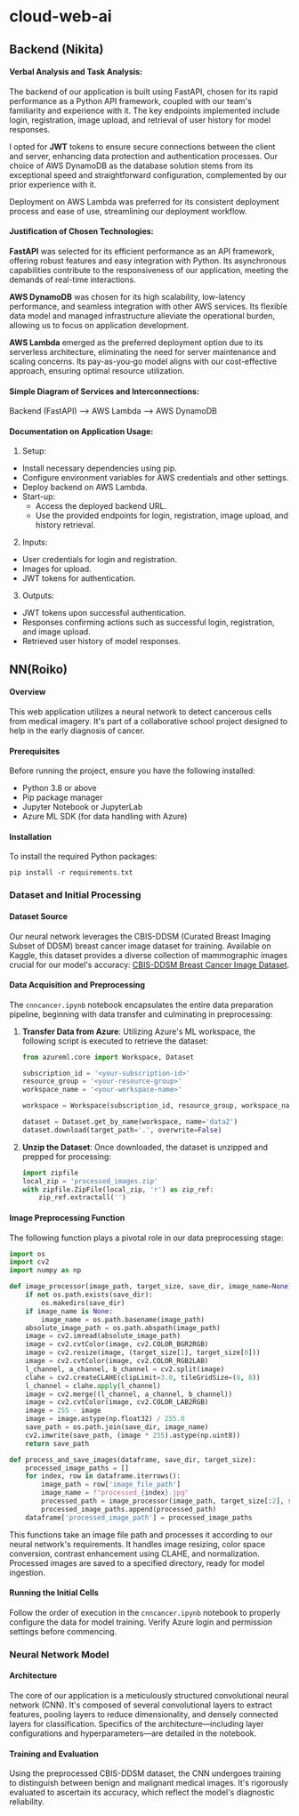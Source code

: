 # cloud-web-ai

## Backend (Nikita)

#### Verbal Analysis and Task Analysis:

The backend of our application is built using FastAPI, chosen for its rapid performance as a Python API framework, coupled with our team's familiarity and experience with it. The key endpoints implemented include login, registration, image upload, and retrieval of user history for model responses.

I opted for **JWT** tokens to ensure secure connections between the client and server, enhancing data protection and authentication processes. Our choice of AWS DynamoDB as the database solution stems from its exceptional speed and straightforward configuration, complemented by our prior experience with it.

Deployment on AWS Lambda was preferred for its consistent deployment process and ease of use, streamlining our deployment workflow.

#### Justification of Chosen Technologies:

**FastAPI** was selected for its efficient performance as an API framework, offering robust features and easy integration with Python. Its asynchronous capabilities contribute to the responsiveness of our application, meeting the demands of real-time interactions.

**AWS DynamoDB** was chosen for its high scalability, low-latency performance, and seamless integration with other AWS services. Its flexible data model and managed infrastructure alleviate the operational burden, allowing us to focus on application development.

**AWS Lambda** emerged as the preferred deployment option due to its serverless architecture, eliminating the need for server maintenance and scaling concerns. Its pay-as-you-go model aligns with our cost-effective approach, ensuring optimal resource utilization.

#### Simple Diagram of Services and Interconnections:

Backend (FastAPI) --> AWS Lambda --> AWS DynamoDB

#### Documentation on Application Usage:

1. Setup:
- Install necessary dependencies using pip.
- Configure environment variables for AWS credentials and other settings.
- Deploy backend on AWS Lambda.
- Start-up:
  - Access the deployed backend URL.
  - Use the provided endpoints for login, registration, image upload, and history retrieval.

2. Inputs:
- User credentials for login and registration.
- Images for upload.
- JWT tokens for authentication.

3. Outputs:
- JWT tokens upon successful authentication.
- Responses confirming actions such as successful login, registration, and image upload.
- Retrieved user history of model responses.


## NN(Roiko)

#### Overview
This web application utilizes a neural network to detect cancerous cells from medical imagery. It's part of a collaborative school project designed to help in the early diagnosis of cancer.

#### Prerequisites
Before running the project, ensure you have the following installed:
- Python 3.8 or above
- Pip package manager
- Jupyter Notebook or JupyterLab
- Azure ML SDK (for data handling with Azure)

#### Installation
To install the required Python packages: 
 ```commandline
pip install -r requirements.txt
 ```

### Dataset and Initial Processing

#### Dataset Source
Our neural network leverages the CBIS-DDSM (Curated Breast Imaging Subset of DDSM) breast cancer image dataset for training. Available on Kaggle, this dataset provides a diverse collection of mammographic images crucial for our model's accuracy: [CBIS-DDSM Breast Cancer Image Dataset](https://www.kaggle.com/datasets/awsaf49/cbis-ddsm-breast-cancer-image-dataset).

#### Data Acquisition and Preprocessing
The `cnncancer.ipynb` notebook encapsulates the entire data preparation pipeline, beginning with data transfer and culminating in preprocessing:

1. **Transfer Data from Azure**: Utilizing Azure's ML workspace, the following script is executed to retrieve the dataset:
    ```python
    from azureml.core import Workspace, Dataset

    subscription_id = '<your-subscription-id>'
    resource_group = '<your-resource-group>'
    workspace_name = '<your-workspace-name>'

    workspace = Workspace(subscription_id, resource_group, workspace_name)

    dataset = Dataset.get_by_name(workspace, name='data2')
    dataset.download(target_path='.', overwrite=False)
     ```

2. **Unzip the Dataset**: Once downloaded, the dataset is unzipped and prepped for processing:
    ```python
    import zipfile
    local_zip = 'processed_images.zip'
    with zipfile.ZipFile(local_zip, 'r') as zip_ref:
        zip_ref.extractall('')
     ```

#### Image Preprocessing Function
The following function plays a pivotal role in our data preprocessing stage:

```python
import os
import cv2
import numpy as np

def image_processor(image_path, target_size, save_dir, image_name=None):
    if not os.path.exists(save_dir):
        os.makedirs(save_dir)
    if image_name is None:
        image_name = os.path.basename(image_path)
    absolute_image_path = os.path.abspath(image_path)
    image = cv2.imread(absolute_image_path)
    image = cv2.cvtColor(image, cv2.COLOR_BGR2RGB)
    image = cv2.resize(image, (target_size[1], target_size[0]))
    image = cv2.cvtColor(image, cv2.COLOR_RGB2LAB)
    l_channel, a_channel, b_channel = cv2.split(image)
    clahe = cv2.createCLAHE(clipLimit=3.0, tileGridSize=(8, 8))
    l_channel = clahe.apply(l_channel)
    image = cv2.merge((l_channel, a_channel, b_channel))
    image = cv2.cvtColor(image, cv2.COLOR_LAB2RGB)
    image = 255 - image
    image = image.astype(np.float32) / 255.0
    save_path = os.path.join(save_dir, image_name)
    cv2.imwrite(save_path, (image * 255).astype(np.uint8))
    return save_path
```
```python
def process_and_save_images(dataframe, save_dir, target_size):
    processed_image_paths = []
    for index, row in dataframe.iterrows():
        image_path = row['image_file_path']
        image_name = f"processed_{index}.jpg"
        processed_path = image_processor(image_path, target_size[:2], save_dir, image_name)
        processed_image_paths.append(processed_path)
    dataframe['processed_image_path'] = processed_image_paths
```


This functions take an image file path and processes it according to our neural network's requirements.
It handles image resizing, color space conversion, contrast enhancement using CLAHE, and normalization.
Processed images are saved to a specified directory, ready for model ingestion.


#### Running the Initial Cells
Follow the order of execution in the `cnncancer.ipynb` notebook to properly configure the data for model training. Verify Azure login and permission settings before commencing.

### Neural Network Model

#### Architecture
The core of our application is a meticulously structured convolutional neural network (CNN). It's composed of several convolutional layers to extract features, pooling layers to reduce dimensionality, and densely connected layers for classification. Specifics of the architecture—including layer configurations and hyperparameters—are detailed in the notebook.

#### Training and Evaluation
Using the preprocessed CBIS-DDSM dataset, the CNN undergoes training to distinguish between benign and malignant medical images. It's rigorously evaluated to ascertain its accuracy, which reflect the model's diagnostic reliability.


